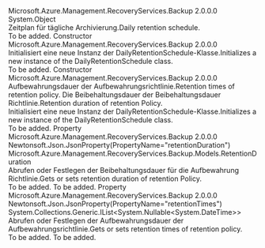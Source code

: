 <Type Name="DailyRetentionSchedule" FullName="Microsoft.Azure.Management.RecoveryServices.Backup.Models.DailyRetentionSchedule">
  <TypeSignature Language="C#" Value="public class DailyRetentionSchedule" />
  <TypeSignature Language="ILAsm" Value=".class public auto ansi beforefieldinit DailyRetentionSchedule extends System.Object" />
  <TypeSignature Language="DocId" Value="T:Microsoft.Azure.Management.RecoveryServices.Backup.Models.DailyRetentionSchedule" />
  <TypeSignature Language="VB.NET" Value="Public Class DailyRetentionSchedule" />
  <TypeSignature Language="F#" Value="type DailyRetentionSchedule = class" />
  <AssemblyInfo>
    <AssemblyName>Microsoft.Azure.Management.RecoveryServices.Backup</AssemblyName>
    <AssemblyVersion>2.0.0.0</AssemblyVersion>
  </AssemblyInfo>
  <Base>
    <BaseTypeName>System.Object</BaseTypeName>
  </Base>
  <Interfaces />
  <Docs>
    <summary>
            <span data-ttu-id="4dcf5-101">Zeitplan für tägliche Archivierung.</span><span class="sxs-lookup"><span data-stu-id="4dcf5-101">Daily retention schedule.</span></span>
            </summary>
    <remarks>To be added.</remarks>
  </Docs>
  <Members>
    <Member MemberName=".ctor">
      <MemberSignature Language="C#" Value="public DailyRetentionSchedule ();" />
      <MemberSignature Language="ILAsm" Value=".method public hidebysig specialname rtspecialname instance void .ctor() cil managed" />
      <MemberSignature Language="DocId" Value="M:Microsoft.Azure.Management.RecoveryServices.Backup.Models.DailyRetentionSchedule.#ctor" />
      <MemberSignature Language="VB.NET" Value="Public Sub New ()" />
      <MemberType>Constructor</MemberType>
      <AssemblyInfo>
        <AssemblyName>Microsoft.Azure.Management.RecoveryServices.Backup</AssemblyName>
        <AssemblyVersion>2.0.0.0</AssemblyVersion>
      </AssemblyInfo>
      <Parameters />
      <Docs>
        <summary>
            <span data-ttu-id="4dcf5-102">Initialisiert eine neue Instanz der DailyRetentionSchedule-Klasse.</span><span class="sxs-lookup"><span data-stu-id="4dcf5-102">Initializes a new instance of the DailyRetentionSchedule class.</span></span>
            </summary>
        <remarks>To be added.</remarks>
      </Docs>
    </Member>
    <Member MemberName=".ctor">
      <MemberSignature Language="C#" Value="public DailyRetentionSchedule (System.Collections.Generic.IList&lt;Nullable&lt;DateTime&gt;&gt; retentionTimes = null, Microsoft.Azure.Management.RecoveryServices.Backup.Models.RetentionDuration retentionDuration = null);" />
      <MemberSignature Language="ILAsm" Value=".method public hidebysig specialname rtspecialname instance void .ctor(class System.Collections.Generic.IList`1&lt;valuetype System.Nullable`1&lt;valuetype System.DateTime&gt;&gt; retentionTimes, class Microsoft.Azure.Management.RecoveryServices.Backup.Models.RetentionDuration retentionDuration) cil managed" />
      <MemberSignature Language="DocId" Value="M:Microsoft.Azure.Management.RecoveryServices.Backup.Models.DailyRetentionSchedule.#ctor(System.Collections.Generic.IList{System.Nullable{System.DateTime}},Microsoft.Azure.Management.RecoveryServices.Backup.Models.RetentionDuration)" />
      <MemberSignature Language="F#" Value="new Microsoft.Azure.Management.RecoveryServices.Backup.Models.DailyRetentionSchedule : System.Collections.Generic.IList&lt;Nullable&lt;DateTime&gt;&gt; * Microsoft.Azure.Management.RecoveryServices.Backup.Models.RetentionDuration -&gt; Microsoft.Azure.Management.RecoveryServices.Backup.Models.DailyRetentionSchedule" Usage="new Microsoft.Azure.Management.RecoveryServices.Backup.Models.DailyRetentionSchedule (retentionTimes, retentionDuration)" />
      <MemberType>Constructor</MemberType>
      <AssemblyInfo>
        <AssemblyName>Microsoft.Azure.Management.RecoveryServices.Backup</AssemblyName>
        <AssemblyVersion>2.0.0.0</AssemblyVersion>
      </AssemblyInfo>
      <Parameters>
        <Parameter Name="retentionTimes" Type="System.Collections.Generic.IList&lt;System.Nullable&lt;System.DateTime&gt;&gt;" />
        <Parameter Name="retentionDuration" Type="Microsoft.Azure.Management.RecoveryServices.Backup.Models.RetentionDuration" />
      </Parameters>
      <Docs>
        <param name="retentionTimes"><span data-ttu-id="4dcf5-103">Aufbewahrungsdauer der Aufbewahrungsrichtlinie.</span><span class="sxs-lookup"><span data-stu-id="4dcf5-103">Retention times of retention policy.</span></span></param>
        <param name="retentionDuration"><span data-ttu-id="4dcf5-104">Die Beibehaltungsdauer der Beibehaltungsdauer Richtlinie.</span><span class="sxs-lookup"><span data-stu-id="4dcf5-104">Retention duration of retention Policy.</span></span></param>
        <summary>
            <span data-ttu-id="4dcf5-105">Initialisiert eine neue Instanz der DailyRetentionSchedule-Klasse.</span><span class="sxs-lookup"><span data-stu-id="4dcf5-105">Initializes a new instance of the DailyRetentionSchedule class.</span></span>
            </summary>
        <remarks>To be added.</remarks>
      </Docs>
    </Member>
    <Member MemberName="RetentionDuration">
      <MemberSignature Language="C#" Value="public Microsoft.Azure.Management.RecoveryServices.Backup.Models.RetentionDuration RetentionDuration { get; set; }" />
      <MemberSignature Language="ILAsm" Value=".property instance class Microsoft.Azure.Management.RecoveryServices.Backup.Models.RetentionDuration RetentionDuration" />
      <MemberSignature Language="DocId" Value="P:Microsoft.Azure.Management.RecoveryServices.Backup.Models.DailyRetentionSchedule.RetentionDuration" />
      <MemberSignature Language="VB.NET" Value="Public Property RetentionDuration As RetentionDuration" />
      <MemberSignature Language="F#" Value="member this.RetentionDuration : Microsoft.Azure.Management.RecoveryServices.Backup.Models.RetentionDuration with get, set" Usage="Microsoft.Azure.Management.RecoveryServices.Backup.Models.DailyRetentionSchedule.RetentionDuration" />
      <MemberType>Property</MemberType>
      <AssemblyInfo>
        <AssemblyName>Microsoft.Azure.Management.RecoveryServices.Backup</AssemblyName>
        <AssemblyVersion>2.0.0.0</AssemblyVersion>
      </AssemblyInfo>
      <Attributes>
        <Attribute>
          <AttributeName>Newtonsoft.Json.JsonProperty(PropertyName="retentionDuration")</AttributeName>
        </Attribute>
      </Attributes>
      <ReturnValue>
        <ReturnType>Microsoft.Azure.Management.RecoveryServices.Backup.Models.RetentionDuration</ReturnType>
      </ReturnValue>
      <Docs>
        <summary>
            <span data-ttu-id="4dcf5-106">Abrufen oder Festlegen der Beibehaltungsdauer für die Aufbewahrung Richtlinie.</span><span class="sxs-lookup"><span data-stu-id="4dcf5-106">Gets or sets retention duration of retention Policy.</span></span>
            </summary>
        <value>To be added.</value>
        <remarks>To be added.</remarks>
      </Docs>
    </Member>
    <Member MemberName="RetentionTimes">
      <MemberSignature Language="C#" Value="public System.Collections.Generic.IList&lt;Nullable&lt;DateTime&gt;&gt; RetentionTimes { get; set; }" />
      <MemberSignature Language="ILAsm" Value=".property instance class System.Collections.Generic.IList`1&lt;valuetype System.Nullable`1&lt;valuetype System.DateTime&gt;&gt; RetentionTimes" />
      <MemberSignature Language="DocId" Value="P:Microsoft.Azure.Management.RecoveryServices.Backup.Models.DailyRetentionSchedule.RetentionTimes" />
      <MemberSignature Language="VB.NET" Value="Public Property RetentionTimes As IList(Of Nullable(Of DateTime))" />
      <MemberSignature Language="F#" Value="member this.RetentionTimes : System.Collections.Generic.IList&lt;Nullable&lt;DateTime&gt;&gt; with get, set" Usage="Microsoft.Azure.Management.RecoveryServices.Backup.Models.DailyRetentionSchedule.RetentionTimes" />
      <MemberType>Property</MemberType>
      <AssemblyInfo>
        <AssemblyName>Microsoft.Azure.Management.RecoveryServices.Backup</AssemblyName>
        <AssemblyVersion>2.0.0.0</AssemblyVersion>
      </AssemblyInfo>
      <Attributes>
        <Attribute>
          <AttributeName>Newtonsoft.Json.JsonProperty(PropertyName="retentionTimes")</AttributeName>
        </Attribute>
      </Attributes>
      <ReturnValue>
        <ReturnType>System.Collections.Generic.IList&lt;System.Nullable&lt;System.DateTime&gt;&gt;</ReturnType>
      </ReturnValue>
      <Docs>
        <summary>
            <span data-ttu-id="4dcf5-107">Abrufen oder Festlegen der Aufbewahrungsdauer der Aufbewahrungsrichtlinie.</span><span class="sxs-lookup"><span data-stu-id="4dcf5-107">Gets or sets retention times of retention policy.</span></span>
            </summary>
        <value>To be added.</value>
        <remarks>To be added.</remarks>
      </Docs>
    </Member>
  </Members>
</Type>